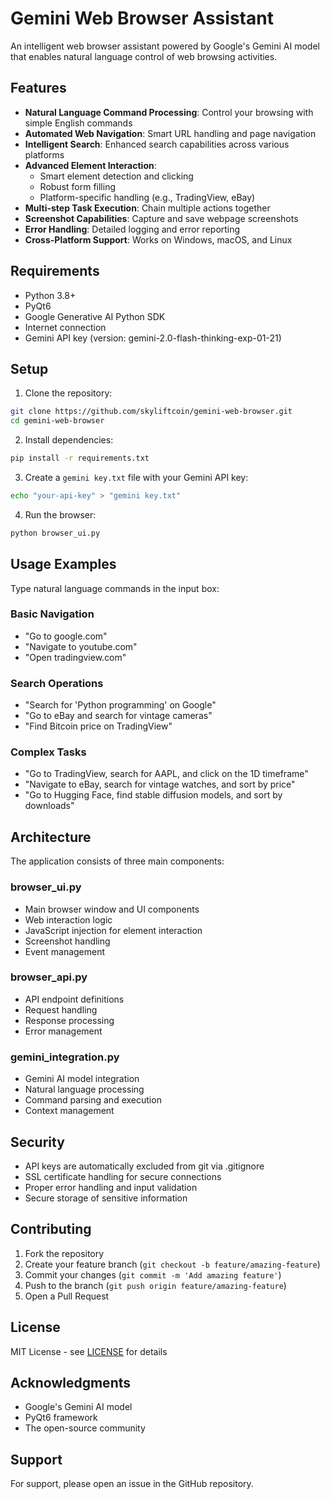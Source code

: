 # Gemini Web Browser Assistant

An intelligent web browser assistant powered by Google's Gemini AI model that enables natural language control of web browsing activities.

## Features
- **Natural Language Command Processing**: Control your browsing with simple English commands
- **Automated Web Navigation**: Smart URL handling and page navigation
- **Intelligent Search**: Enhanced search capabilities across various platforms
- **Advanced Element Interaction**: 
  - Smart element detection and clicking
  - Robust form filling
  - Platform-specific handling (e.g., TradingView, eBay)
- **Multi-step Task Execution**: Chain multiple actions together
- **Screenshot Capabilities**: Capture and save webpage screenshots
- **Error Handling**: Detailed logging and error reporting
- **Cross-Platform Support**: Works on Windows, macOS, and Linux

## Requirements
- Python 3.8+
- PyQt6
- Google Generative AI Python SDK
- Internet connection
- Gemini API key (version: gemini-2.0-flash-thinking-exp-01-21)

## Setup
1. Clone the repository:
```bash
git clone https://github.com/skyliftcoin/gemini-web-browser.git
cd gemini-web-browser
```

2. Install dependencies:
```bash
pip install -r requirements.txt
```

3. Create a `gemini key.txt` file with your Gemini API key:
```bash
echo "your-api-key" > "gemini key.txt"
```

4. Run the browser:
```bash
python browser_ui.py
```

## Usage Examples
Type natural language commands in the input box:

### Basic Navigation
- "Go to google.com"
- "Navigate to youtube.com"
- "Open tradingview.com"

### Search Operations
- "Search for 'Python programming' on Google"
- "Go to eBay and search for vintage cameras"
- "Find Bitcoin price on TradingView"

### Complex Tasks
- "Go to TradingView, search for AAPL, and click on the 1D timeframe"
- "Navigate to eBay, search for vintage watches, and sort by price"
- "Go to Hugging Face, find stable diffusion models, and sort by downloads"

## Architecture
The application consists of three main components:

### browser_ui.py
- Main browser window and UI components
- Web interaction logic
- JavaScript injection for element interaction
- Screenshot handling
- Event management

### browser_api.py
- API endpoint definitions
- Request handling
- Response processing
- Error management

### gemini_integration.py
- Gemini AI model integration
- Natural language processing
- Command parsing and execution
- Context management

## Security
- API keys are automatically excluded from git via .gitignore
- SSL certificate handling for secure connections
- Proper error handling and input validation
- Secure storage of sensitive information

## Contributing
1. Fork the repository
2. Create your feature branch (`git checkout -b feature/amazing-feature`)
3. Commit your changes (`git commit -m 'Add amazing feature'`)
4. Push to the branch (`git push origin feature/amazing-feature`)
5. Open a Pull Request

## License
MIT License - see [LICENSE](LICENSE) for details

## Acknowledgments
- Google's Gemini AI model
- PyQt6 framework
- The open-source community

## Support
For support, please open an issue in the GitHub repository.

